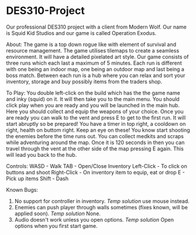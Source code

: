 # DES310-Project
Our professional DES310 project with a client from Modern Wolf. Our name is Squid Kid Studios and our game is called Operation Exodus.

About:
The game is a top down rogue like with element of survival and resource management. The game utilises tilemaps to create a seamless environment. It will have a detailed pixelated art style.
Our game consists of three runs which each last a maximum of 5 minutes. Each run is different with one being an indoor map, one being an outdoor map and last being a boss match. Between each run is a hub where you can relax and sort your inventory, storage and buy possibly items from the traders shop.

To Play:
You double left-click on the build which has the the game name and inky (squid) on it. It will then take you to the main menu. 
You should click play when you are ready and you will be launched in the main hub. Here you should collect and equip the weapons of your choice.
Once you are ready you can walk to the vent and press E to get to the first run. It will start abruptly so be prepared! 
You have a timer in top right, a cooldown on right, health on buttom right. Keep an eye on these! You know start shooting the enemies before the time runs out.
You can collect medkits and scraps while adventuring around the map.
Once it is 120 seconds in then you can travel through the vent at the other side of the map pressing E again. This will lead you back to the hub.

Controls:
WASD - Walk
TAB - Open/Close Inventory
Left-Click - To click on buttons and shoot
Right-Click - On inventory item to equip, eat or drop
E - Pick up items
Shift - Dash

Known Bugs:
1. No support for controller in inventory. *Temp solution* use mouse instead.
2. Enemies can push player through walls sometimes (fixes known, will be applied soon). *Temp solution* None.
3. Audio doesn't work unless you open options. *Temp solution* Open options when you first start game.

